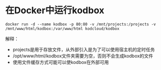 # 在Docker中运行kodbox

``` shell
docker run -d --name kodbox -p 80:80 -v /mnt/projects:/projects -v /mnt/www/html/kodbox:/var/www/html kodcloud/kodbox
```
解释：
- projects是用于存放文件，从外部引入是为了可以使用宿主机的定时任务
- /opt/www/html/kodbox文件夹需要为空，否则不会生成kodbox的文件
- 使用文件缓存方式可能可以使kodbox在外部可用